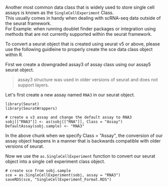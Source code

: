 Another most common data class that is widely used to store single cell assays is known as the `SingleCellExperiment` Class. <br>
This usually comes in handy when dealing with scRNA-seq data outside of the seurat framework. <br> For Example: when running doublet finder packages or integration using methods that are not currently supported within the seurat framework.


To convert a seurat object that is created using seurat v5 or above, please use the following guidleine to properly create the sce data class object within R. 


First we create a downgraded assay3 of assay class using our assay5 seurat object. <br>

> assay3 structure was used in older versions of seurat and does not support layers.

Let's first create a new assay named `RNA3` in our seurat object. 

```
library(Seurat)
library(SeuratWrappers)

# create a v3 assay and change the default assay to RNA3
sobj[["RNA3"]] <- as(sobj[["RNA"]], Class = "Assay")
DefaultAssay(sobj.sample) <- "RNA3"
```

In the above chunk when we specify Class = "Assay", the conversion of our assay object happens in a manner that is backwards compatible with older versions of seurat. <br>

Now we use the `as.SingleCellExperiment` function to convert our seurat object into a single cell experiment class object. 

```
# create sce from sobj.sample
sce = as.SingleCellExperiment(sobj, assay = "RNA3")
saveRDS(sce, "SingleCellExperiment_Format.RDS")
```
